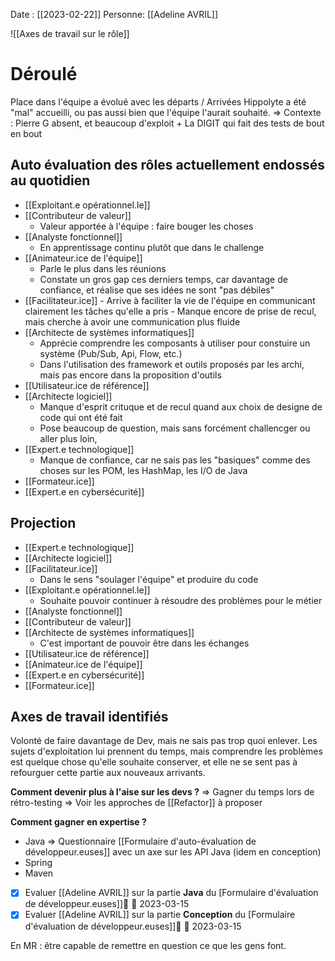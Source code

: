 Date : [[2023-02-22]]
Personne: [[Adeline AVRIL]]

![[Axes de travail sur le rôle]]
# Déroulé

Place dans l'équipe a évolué avec les départs / Arrivées
Hippolyte a été "mal" accueilli, ou pas aussi bien que l'équipe l'aurait souhaité.
=> Contexte : Pierre G absent, et beaucoup d'exploit + La DIGIT qui fait des tests de bout en bout

## Auto évaluation des rôles actuellement endossés au quotidien
- [[Exploitant.e opérationnel.le]]
- [[Contributeur de valeur]]
	- Valeur apportée à l'équipe : faire bouger les choses
- [[Analyste fonctionnel]]
	- En apprentissage continu plutôt que dans le challenge
- [[Animateur.ice de l'équipe]]
	- Parle le plus dans les réunions
	- Constate un gros gap ces derniers temps, car davantage de confiance, et réalise que ses idées ne sont "pas débiles"
- [[Facilitateur.ice]]
		- Arrive à faciliter la vie de l'équipe en communicant clairement les tâches qu'elle a pris
		- Manque encore de prise de recul, mais cherche à avoir une communication plus fluide
- [[Architecte de systèmes informatiques]]
	- Apprécie comprendre les composants à utiliser pour constuire un système (Pub/Sub, Api, Flow, etc.)
	- Dans l'utilisation des framework et outils proposés par les archi, mais pas encore dans la proposition d'outils
- [[Utilisateur.ice de référence]]
- [[Architecte logiciel]]
	- Manque d'esprit crituque et de recul quand aux choix de designe de code qui ont été fait
	- Pose beaucoup de question, mais sans forcément challencger ou aller plus loin,
- [[Expert.e technologique]]
	- Manque de confiance, car ne sais pas les "basiques" comme des choses sur les POM, les HashMap, les I/O de Java
- [[Formateur.ice]]
- [[Expert.e en cybersécurité]]

## Projection
- [[Expert.e technologique]]
- [[Architecte logiciel]]
- [[Facilitateur.ice]]
	- Dans le sens "soulager l'équipe" et produire du code
- [[Exploitant.e opérationnel.le]]
	- Souhaite pouvoir continuer à résoudre des problèmes pour le métier
- [[Analyste fonctionnel]]
- [[Contributeur de valeur]]
- [[Architecte de systèmes informatiques]]
	- C'est important de pouvoir être dans les échanges 
- [[Utilisateur.ice de référence]]
- [[Animateur.ice de l'équipe]]
- [[Expert.e en cybersécurité]]
- [[Formateur.ice]]

## Axes de travail identifiés

Volonté de faire davantage de Dev, mais ne sais pas trop quoi enlever.
Les sujets d'exploitation lui prennent du temps, mais comprendre les problèmes est quelque chose qu'elle souhaite conserver, et elle ne se sent pas à refourguer cette partie aux nouveaux arrivants.

**Comment devenir plus à l'aise sur les devs ?**
=> Gagner du temps lors de rétro-testing
=> Voir les approches de [[Refactor]] à proposer

**Comment gagner en expertise ?**
- Java => Questionnaire [[Formulaire d'auto-évaluation de développeur.euses]] avec un axe sur les API Java (idem en conception)
- Spring 
- Maven

- [x] Evaluer [[Adeline AVRIL]] sur la partie **Java** du [Formulaire d'évaluation de développeur.euses]]🔼 📅 2023-03-15
- [x] Evaluer [[Adeline AVRIL]] sur la partie **Conception** du [Formulaire d'évaluation de développeur.euses]]🔼 📅 2023-03-15

En MR : être capable de remettre en question ce que les gens font.